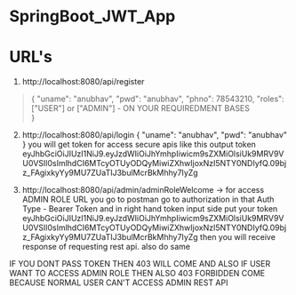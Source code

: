 # SpringBoot_JWT_App
# URL's

1) http://localhost:8080/api/register
> {
  "uname": "anubhav",
  "pwd": "anubhav",
  "phno": 78543210,
  "roles": ["USER"] or ["ADMIN"] - ON YOUR REQUIREDMENT BASES  
}

2) http://localhost:8080/api/login
 {
  "uname": "anubhav",
  "pwd": "anubhav"
}
you will get token for access secure apis like this output token
eyJhbGciOiJIUzI1NiJ9.eyJzdWIiOiJhYmhpIiwicm9sZXMiOlsiUk9MRV9VU0VSIl0sImlhdCI6MTcyOTUyODQyMiwiZXhwIjoxNzI5NTY0NDIyfQ.09bjz_FAgixkyYy9MU7ZUaTIJ3bulMcrBkMhhy7IyZg
 
3)  http://localhost:8080/api/admin/adminRoleWelcome  -> for access ADMIN ROLE URL
you go to postman go to authorization in that Auth Type - Bearer Token and in right hand token input side put your token eyJhbGciOiJIUzI1NiJ9.eyJzdWIiOiJhYmhpIiwicm9sZXMiOlsiUk9MRV9VU0VSIl0sImlhdCI6MTcyOTUyODQyMiwiZXhwIjoxNzI5NTY0NDIyfQ.09bjz_FAgixkyYy9MU7ZUaTIJ3bulMcrBkMhhy7IyZg then you will receive response of requesting rest api.
also do same

IF YOU DONT PASS TOKEN THEN 403 WILL COME AND ALSO IF USER WANT TO ACCESS ADMIN ROLE THEN ALSO 403 FORBIDDEN COME BECAUSE NORMAL USER CAN'T ACCESS ADMIN REST API
